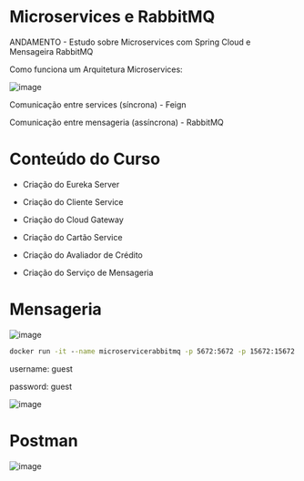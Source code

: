 # Microservices e RabbitMQ
ANDAMENTO - Estudo sobre Microservices com Spring Cloud e Mensageira RabbitMQ

Como funciona um Arquitetura Microservices:

![image](https://user-images.githubusercontent.com/101612046/186195195-c12f7c24-633a-45ae-a285-66548589fe2d.png)

<p>Comunicação entre services (síncrona) - Feign</p>
<p>Comunicação entre mensageria (assíncrona) - RabbitMQ</p>

# Conteúdo do Curso

* Criação do Eureka Server

* Criação do Cliente Service

* Criação do Cloud Gateway

* Criação do Cartão Service

* Criação do Avaliador de Crédito

* Criação do Serviço de Mensageria

# Mensageria

![image](https://user-images.githubusercontent.com/101612046/186409090-567e0637-e585-4fb1-8b1b-4be3b090c281.png)

```cmd
docker run -it --name microservicerabbitmq -p 5672:5672 -p 15672:15672 rabbitmq:3.9-management

```
<p>username: guest</p>
<p>password: guest</p>

![image](https://user-images.githubusercontent.com/101612046/186403170-7280f517-59d3-4a06-9f31-0ad8b3c91d30.png)

# Postman

![image](https://user-images.githubusercontent.com/101612046/186402011-4e935c4c-ba8a-4b60-bbc5-8e690aa2e3c1.png)



